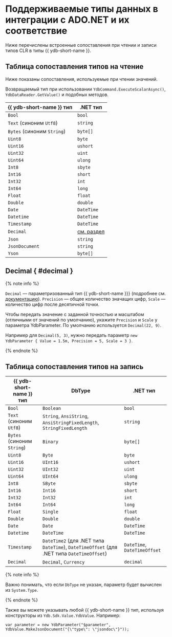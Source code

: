 # Поддерживаемые типы данных в интеграции с ADO.NET и их соответствие

Ниже перечислены встроенные сопоставления при чтении и записи типов CLR в типы {{ ydb-short-name }}.

## Таблица сопоставления типов на чтение

Ниже показаны сопоставления, используемые при чтении значений.

Возвращаемый тип при использовании `YdbCommand.ExecuteScalarAsync()`, `YdbDataReader.GetValue()` и подобных методов.

| {{ ydb-short-name }} тип   | .NET тип                                 |
|----------------------------|------------------------------------------|
| `Bool`                     | `bool`                                   |
| `Text` (синоним `Utf8`)    | `string`                                 |
| `Bytes` (синоним `String`) | `byte[]`                                 |
| `Uint8`                    | `byte`                                   |
| `Uint16`                   | `ushort`                                 |
| `Uint32`                   | `uint`                                   |
| `Uint64`                   | `ulong`                                  |
| `Int8`                     | `sbyte`                                  |
| `Int16`                    | `short`                                  |
| `Int32`                    | `int`                                    |
| `Int64`                    | `long`                                   |
| `Float`                    | `float`                                  |
| `Double`                   | `double`                                 |
| `Date`                     | `DateTime`                               |
| `Datetime`                 | `DateTime`                               |
| `Timestamp`                | `DateTime`                               |
| `Decimal`                  | [cм. раздел](./type-mapping.md/#decimal) |
| `Json`                     | `string`                                 |
| `JsonDocument`             | `string`                                 |
| `Yson`                     | `byte[]`                                 |

## Decimal { #decimal }

{% note info %}

`Decimal` — параметризованный тип {{ ydb-short-name }}} (подробнее см. [документацию](../../../../core/yql/reference/types/primitive.md#numeric)). `Precision` — общее количество значащих цифр, `Scale` — количество цифр после десятичной точки.

Чтобы передать значение с заданной точностью и масштабом (отличными от значений по умолчанию), укажите `Precision` и `Scale` у параметра YdbParameter. По умолчанию используется `Decimal(22, 9)`.

Например для `Decimal(5, 3)`, нужно передать параметр `new YdbParameter { Value = 1.5m, Precision = 5, Scale = 3 }`.

{% endnote %}

## Таблица сопоставления типов на запись

| {{ ydb-short-name }} тип   | DbType                                                                                    | .NET тип                     |
|----------------------------|-------------------------------------------------------------------------------------------|------------------------------|
| `Bool`                     | `Boolean`                                                                                 | `bool`                       |
| `Text` (синоним `Utf8`)    | `String`, `AnsiString`, `AnsiStringFixedLength`, `StringFixedLength`                      | `string`                     |
| `Bytes` (синоним `String`) | `Binary`                                                                                  | `byte[]`                     |
| `Uint8`                    | `Byte`                                                                                    | `byte`                       |
| `Uint16`                   | `UInt16`                                                                                  | `ushort`                     |
| `Uint32`                   | `UInt32`                                                                                  | `uint`                       |
| `Uint64`                   | `UInt64`                                                                                  | `ulong`                      |
| `Int8`                     | `SByte`                                                                                   | `sbyte`                      |
| `Int16`                    | `Int16`                                                                                   | `short`                      |
| `Int32`                    | `Int32`                                                                                   | `int`                        |
| `Int64`                    | `Int64`                                                                                   | `long`                       |
| `Float`                    | `Single`                                                                                  | `float`                      |
| `Double`                   | `Double`                                                                                  | `double`                     |
| `Date`                     | `Date`                                                                                    | `DateTime`                   |
| `Datetime`                 | `DateTime`                                                                                | `DateTime`                   |
| `Timestamp`                | `DateTime2` (для .NET типа `DateTime`), `DateTimeOffset` (для .NET типа `DateTimeOffset`) | `DateTime`, `DateTimeOffset` |
| `Decimal`                  | `Decimal`, `Currency`                                                                     | `decimal`                    |

{% note info %}

Важно понимать, что если `DbType` не указан, параметр будет вычислен из `System.Type`.

{% endnote %}

Также вы можете указывать любой {{ ydb-short-name }} тип, используя конструкторы из `Ydb.Sdk.Value.YdbValue`. Например:

```с#
var parameter = new YdbParameter("$parameter", YdbValue.MakeJsonDocument("{\"type\": \"jsondoc\"}")); 
```
